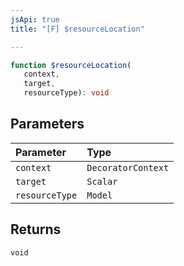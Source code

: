 ```yaml
---
jsApi: true
title: "[F] $resourceLocation"

---
```

```ts
function $resourceLocation(
   context, 
   target, 
   resourceType): void
```

## Parameters

| Parameter | Type |
| :------ | :------ |
| `context` | `DecoratorContext` |
| `target` | `Scalar` |
| `resourceType` | `Model` |

## Returns

`void`
